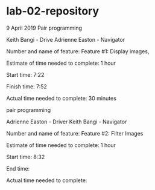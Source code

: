 # lab-02-repository

9 April 2019
Pair programming 

Keith Bangi 
    - Drive
Adrienne Easton
    - Navigator

Number and name of feature: Feature #1: Display images, 

Estimate of time needed to complete: 1 hour

Start time: 7:22

Finish time: 7:52

Actual time needed to complete: 30 minutes


pair programming 

Adrienne Easton
    - Driver
Keith Bangi
    - Navigator

Number and name of feature: Feature #2: Filter Images

Estimate of time needed to complete: 1 hour

Start time: 8:32

End time:

Actual time needed to complete: 